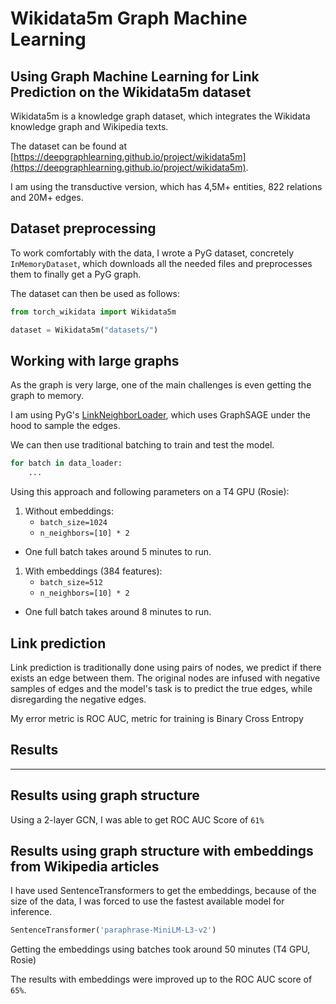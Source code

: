 # Wikidata5m Graph Machine Learning

## Using Graph Machine Learning for Link Prediction on the Wikidata5m dataset

Wikidata5m is a knowledge graph dataset, which integrates the Wikidata knowledge graph and Wikipedia texts.

The dataset can be found at [https://deepgraphlearning.github.io/project/wikidata5m](https://deepgraphlearning.github.io/project/wikidata5m).

I am using the transductive version, which has 4,5M+ entities, 822 relations and 20M+ edges.

## Dataset preprocessing

To work comfortably with the data, I wrote a PyG dataset, concretely `InMemoryDataset`, which downloads all the needed files and preprocesses them to finally get a PyG graph.

The dataset can then be used as follows:

```python
from torch_wikidata import Wikidata5m

dataset = Wikidata5m("datasets/")
```

## Working with large graphs

As the graph is very large, one of the main challenges is even getting the graph to memory.

I am using PyG's [LinkNeighborLoader](https://pytorch-geometric.readthedocs.io/en/latest/modules/loader.html#torch_geometric.loader.LinkNeighborLoader), which uses GraphSAGE under the hood to sample the edges.

We can then use traditional batching to train and test the model.

```python
for batch in data_loader:
    ...
```

Using this approach and following parameters on a T4 GPU (Rosie):
1. Without embeddings:
    - `batch_size=1024`
    - `n_neighbors=[10] * 2`
    
  - One full batch takes around 5 minutes to run.

1. With embeddings (384 features):
    - `batch_size=512`
    - `n_neighbors=[10] * 2`
    
  - One full batch takes around 8 minutes to run.

## Link prediction

Link prediction is traditionally done using pairs of nodes, we predict if there exists an edge between them.
The original nodes are infused with negative samples of edges and the model's task is to predict the true edges, while disregarding the negative edges.

My error metric is ROC AUC, metric for training is Binary Cross Entropy

## Results
--- 
## Results using graph structure

Using a 2-layer GCN, I was able to get ROC AUC Score of `61%`

## Results using graph structure with embeddings from Wikipedia articles

I have used SentenceTransformers to get the embeddings, because of the size of the data, I was forced to use the fastest available model for inference.

```python
SentenceTransformer('paraphrase-MiniLM-L3-v2')
```

Getting the embeddings using batches took around 50 minutes (T4 GPU, Rosie)

The results with embeddings were improved up to the ROC AUC score of `65%`.